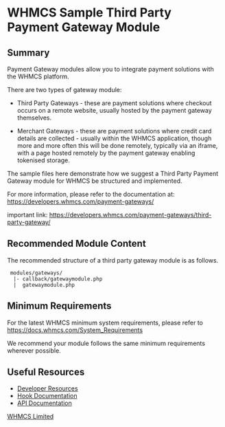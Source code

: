 # WHMCS Sample Third Party Payment Gateway Module #

## Summary ##

Payment Gateway modules allow you to integrate payment solutions with the WHMCS
platform.

There are two types of gateway module:

* Third Party Gateways - these are payment solutions where checkout occurs
on a remote website, usually hosted by the payment gateway themselves.

* Merchant Gateways - these are payment solutions where credit card details
are collected - usually within the WHMCS application, though more and more
often this will be done remotely, typically via an iframe, with a page hosted
remotely by the payment gateway enabling tokenised storage.

The sample files here demonstrate how we suggest a Third Party Payment Gateway
module for WHMCS be structured and implemented.

For more information, please refer to the documentation at:
https://developers.whmcs.com/payment-gateways/

important link: https://developers.whmcs.com/payment-gateways/third-party-gateway/

## Recommended Module Content ##

The recommended structure of a third party gateway module is as follows.

```
 modules/gateways/
  |- callback/gatewaymodule.php
  |  gatewaymodule.php
```

## Minimum Requirements ##

For the latest WHMCS minimum system requirements, please refer to
https://docs.whmcs.com/System_Requirements

We recommend your module follows the same minimum requirements wherever
possible.

## Useful Resources
* [Developer Resources](https://developers.whmcs.com/)
* [Hook Documentation](https://developers.whmcs.com/hooks/)
* [API Documentation](https://developers.whmcs.com/api/)

[WHMCS Limited](https://www.whmcs.com)
